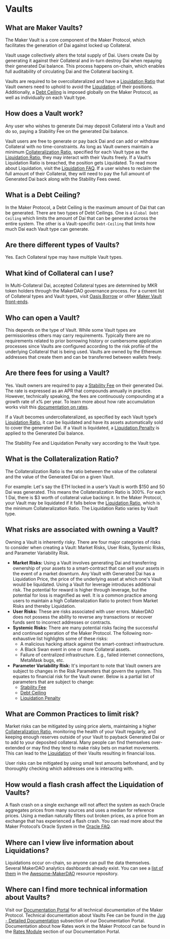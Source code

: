 # Vaults

## What are Maker Vaults?

The Maker Vault is a core component of the Maker Protocol, which facilitates the generation of Dai against locked up Collateral.

Vault usage collectively alters the total supply of Dai. Users create Dai by generating it against their Collateral and in-turn destroy Dai when repaying their generated Dai balance. This process happens on-chain, which enables full auditability of circulating Dai and the Collateral backing it.

Vaults are required to be overcollateralized and have a [Liquidation Ratio](liquidation.md#what-is-the-liquidation-ratio) that Vault owners need to uphold to avoid the [Liquidation](liquidation.md) of their positions. Additionally, a [Debt Ceiling](#what-is-a-debt-ceiling) is imposed globally on the Maker Protocol, as well as individually on each Vault type.

## How does a Vault work?

Any user who wishes to generate Dai may deposit Collateral into a Vault and do so, paying a Stability Fee on the generated Dai balance.

Vault users are free to generate or pay back Dai and can add or withdraw Collateral with no time-constraints. As long as Vault owners maintain a minimum [Collateralization Ratio](#what-is-the-collateralization-ratio), specified for each Vault type as the [Liquidation Ratio](liquidation.md#what-is-the-liquidation-ratio), they may interact with their Vaults freely. If a Vault’s Liquidation Ratio is breached, the position gets Liquidated. To read more about Liquidation, visit the [Liquidation FAQ](liquidation.md). If a user wishes to reclaim the full amount of their Collateral, they will need to pay the full amount of Generated Dai back along with the Stability Fees owed.

## What is a Debt Ceiling?

In the Maker Protocol, a Debt Ceiling is the maximum amount of Dai that can be generated. There are two types of Debt Ceilings. One is a `Global Debt Ceiling` which limits the amount of Dai that can be generated across the entire system. The other is a Vault-specific `Debt-Ceiling` that limits how much Dai each Vault type can generate.

## Are there different types of Vaults?

Yes. Each Collateral type may have multiple Vault types.

## What kind of Collateral can I use?

In Multi-Collateral Dai, accepted Collateral types are determined by MKR token holders through the MakerDAO governance process. For a current list of Collateral types and Vault types, visit [Oasis Borrow](https://oasis.app/borrow) or other [Maker Vault front-ends](https://awesome.makerdao.com/#third-party-vault-portals).

## Who can open a Vault?

This depends on the type of Vault. While some Vault types are permissionless others may carry requirements. Typically there are no requirements related to prior borrowing history or cumbersome application processes since Vaults are configured according to the risk profile of the underlying Collateral that is being used. Vaults are owned by the Ethereum addresses that create them and can be transferred between wallets freely.

## Are there fees for using a Vault?

Yes. Vault owners are required to pay a [Stability Fee](stability-fee.md) on their generated Dai. The rate is expressed as an APR that compounds annually in practice. However, technically speaking, the fees are continuously compounding at a growth rate of x% per year. To learn more about how rate accumulation works visit this [documentation on rates](https://docs.makerdao.com/smart-contract-modules/rates-module/jug-detailed-documentation).

If a Vault becomes undercollateralized, as specified by each Vault type’s [Liquidation Ratio](liquidation.md#what-is-the-liquidation-ratio), it can be liquidated and have its assets automatically sold to cover the generated Dai. If a Vault is liquidated, a [Liquidation Penalty](liquidation.md#what-is-the-liquidation-penalty) is applied to the Generated Dai balance.

The Stability Fee and Liquidation Penalty vary according to the Vault type.

## What is the Collateralization Ratio?

The Collateralization Ratio is the ratio between the value of the collateral and the value of the Generated Dai on a given Vault.

For example: Let's say the ETH locked in a user’s Vault is worth $150 and 50 Dai was generated. This means the Collateralization Ratio is 300%. For each 1 Dai, there is $3 worth of collateral value backing it. In the Maker Protocol, your Vault may be liquidated if it falls below the [Liquidation Ratio](liquidation.md#what-is-the-liquidation-ratio), which is the minimum Collateralization Ratio. The Liquidation Ratio varies by Vault type.

## What risks are associated with owning a Vault?

Owning a Vault is inherently risky. There are four major categories of risks to consider when creating a Vault: Market Risks, User Risks, Systemic Risks, and Parameter Variability Risk.

- **Market Risks:** Using a Vault involves generating Dai and transferring ownership of your assets to a smart-contract that can sell your assets in the event of a market downturn. Any Vault with Generated Dai has a Liquidation Price, the price of the underlying asset at which one's Vault would be liquidated. Using a Vault for leverage introduces additional risk. The potential for reward is higher through leverage, but the potential for loss is magnified as well. It is a common practice among users to maintain a high Collateralization Ratio to protect from Market Risks and thereby Liquidation.
- **User Risks:** These are risks associated with user errors. MakerDAO does not possess the ability to reverse any transactions or recover funds sent to incorrect addresses or contracts.
- **Systemic Risks:** There are many potential risks facing the successful and continued operation of the Maker Protocol. The following non-exhaustive list highlights some of these risks:
    - A malicious hacking attack against the smart-contract infrastructure.
    - A Black Swan event in one or more Collateral assets.
    - Failure of centralized infrastructure. E.g., failed internet connections, MetaMask bugs, etc.
- **Parameter Variability Risk:** It's important to note that Vault owners are subject to changes in the Risk Parameters that govern the system. This equates to financial risk for the Vault owner. Below is a partial list of parameters that are subject to change:
    - [Stability Fee](stability-fee.md)
    - [Debt Ceiling](#what-is-a-debt-ceiling)
    - [Liquidation Penalty](liquidation.md#what-is-the-liquidation-penalty)

## What are Common Practices to limit risk?

Market risks can be mitigated by using price alerts, maintaining a higher [Collateralization Ratio](#what-is-the-collateralization-ratio), monitoring the health of your Vault regularly, and keeping enough reserves outside of your Vault to payback Generated Dai or to add to your deposited collateral. Many people can find themselves over-extended or may find they tend to make risky bets on market movements. This can lead to the [Liquidation](liquidation.md) of their Vaults resulting in financial loss.

User risks can be mitigated by using small test amounts beforehand, and by thoroughly checking which addresses one is interacting with.

## How would a flash crash affect the Liquidation of Vaults?

A flash crash on a single exchange will not affect the system as each Oracle aggregates prices from many sources and uses a median for reference prices. Using a median naturally filters out broken prices, as a price from an exchange that has experienced a flash crash. You can read more about the Maker Protocol’s Oracle System in the [Oracle FAQ](oracles.md).

## Where can I view live information about Liquidations?

Liquidations occur on-chain, so anyone can pull the data themselves. Several MakerDAO analytics dashboards already exist. You can see a [list of them](https://awesome.makerdao.com/#watch-dai) in the [Awesome-MakerDAO](https://awesome.makerdao.com) resource repository.

## Where can I find more technical information about Vaults?

Visit our [Documentation Portal](https://docs.makerdao.com/) for all technical documentation of the Maker Protocol. Technical documentation about Vaults Fee can be found in the [Jug - Detailed Documentation](https://docs.makerdao.com/smart-contract-modules/rates-module/jug-detailed-documentation) subsection of our Documentation Portal. Documentation about how Rates work in the Maker Protocol can be found in the [Rates Module](https://docs.makerdao.com/smart-contract-modules/rates-module) section of our Documentation Portal.
